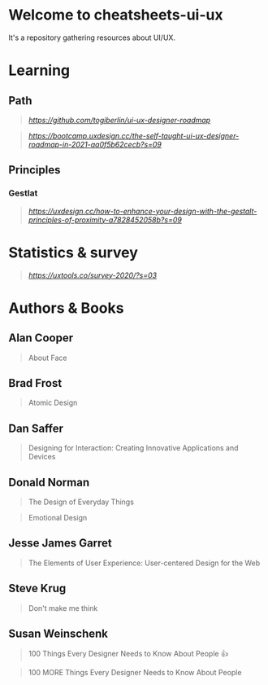# Welcome to cheatsheets-ui-ux

It's a repository gathering resources about UI/UX.

# Learning
## Path
> _https://github.com/togiberlin/ui-ux-designer-roadmap_

> _https://bootcamp.uxdesign.cc/the-self-taught-ui-ux-designer-roadmap-in-2021-aa0f5b62cecb?s=09_

## Principles
### Gestlat
> _https://uxdesign.cc/how-to-enhance-your-design-with-the-gestalt-principles-of-proximity-a7828452058b?s=09_



# Statistics & survey
> _https://uxtools.co/survey-2020/?s=03_



# Authors & Books
## Alan Cooper
> About Face

## Brad Frost
> Atomic Design

## Dan Saffer
> Designing for Interaction: Creating Innovative Applications and Devices

## Donald Norman
> The Design of Everyday Things

> Emotional Design

## Jesse James Garret
> The Elements of User Experience: User-centered Design for the Web

## Steve Krug
> Don't make me think

## Susan Weinschenk
> 100 Things Every Designer Needs to Know About People 👍

> 100 MORE Things Every Designer Needs to Know About People


